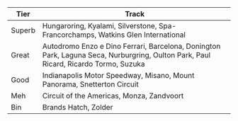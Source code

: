 Tier    | Track
---     | ---
Superb  | Hungaroring, Kyalami, Silverstone, Spa-Francorchamps, Watkins Glen International
Great   | Autodromo Enzo e Dino Ferrari, Barcelona, Donington Park, Laguna Seca, Nurburgring, Oulton Park, Paul Ricard, Ricardo Tormo, Suzuka
Good    | Indianapolis Motor Speedway, Misano, Mount Panorama, Snetterton Circuit
Meh     | Circuit of the Americas, Monza, Zandvoort
Bin     | Brands Hatch, Zolder
